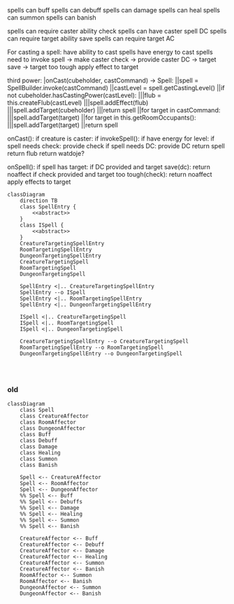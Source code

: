 
spells can buff
spells can debuff
spells can damage
spells can heal
spells can summon
spells can banish


spells can require caster ability check
spells can have caster spell DC
spells can require target ability save
spells can require target AC

For casting a spell:
have ability to cast spells
have energy to cast spells
need to invoke spell
-> make caster check
-> provide caster DC
-> target save
-> target too tough
apply effect to target

third power:
|onCast(cubeholder, castCommand) -> Spell:
||spell = SpellBuilder.invoke(castCommand)
||castLevel = spell.getCastingLevel()
||if not cubeholder.hasCastingPower(castLevel):
|||flub = this.createFlub(castLevel)
|||spell.addEffect(flub)
|||spell.addTarget(cubeholder)
|||return spell
||for target in castCommand:
|||spell.addTarget(target)
||for target in this.getRoomOccupants():
|||spell.addTarget(target)
||return spell


onCast():
	if creature is caster:
		if invokeSpell():
			if have energy for level:
				if spell needs check:
					provide check
				if spell needs DC:
					provide DC
				return spell
		return flub
	return watdoje?

onSpell():
	if spell has target:
		if DC provided and target save(dc):
			return noaffect
		if check provided and target too tough(check):
			return noaffect
	apply effects to target
    
```mermaid
classDiagram
    direction TB
    class SpellEntry {
        <<abstract>>
    }
    class ISpell {
        <<abstract>>
    }
    CreatureTargetingSpellEntry
    RoomTargetingSpellEntry
    DungeonTargetingSpellEntry
    CreatureTargetingSpell
    RoomTargetingSpell
    DungeonTargetingSpell

    SpellEntry <|.. CreatureTargetingSpellEntry
    SpellEntry --o ISpell
    SpellEntry <|.. RoomTargetingSpellEntry
    SpellEntry <|.. DungeonTargetingSpellEntry

    ISpell <|.. CreatureTargetingSpell
    ISpell <|.. RoomTargetingSpell
    ISpell <|.. DungeonTargetingSpell

    CreatureTargetingSpellEntry --o CreatureTargetingSpell
    RoomTargetingSpellEntry --o RoomTargetingSpell
    DungeonTargetingSpellEntry --o DungeonTargetingSpell


            
```
### old


```mermaid
classDiagram
    class Spell
    class CreatureAffector
    class RoomAffector
    class DungeonAffector
    class Buff
    class Debuff
    class Damage
    class Healing
    class Summon
    class Banish

    Spell <-- CreatureAffector
    Spell <-- RoomAffector
    Spell <-- DungeonAffector
    %% Spell <-- Buff
    %% Spell <-- Debuffs
    %% Spell <-- Damage
    %% Spell <-- Healing
    %% Spell <-- Summon
    %% Spell <-- Banish

    CreatureAffector <-- Buff
    CreatureAffector <-- Debuff
    CreatureAffector <-- Damage
    CreatureAffector <-- Healing
    CreatureAffector <-- Summon
    CreatureAffector <-- Banish
    RoomAffector <-- Summon
    RoomAffector <-- Banish
    DungeonAffector <-- Summon
    DungeonAffector <-- Banish

```
